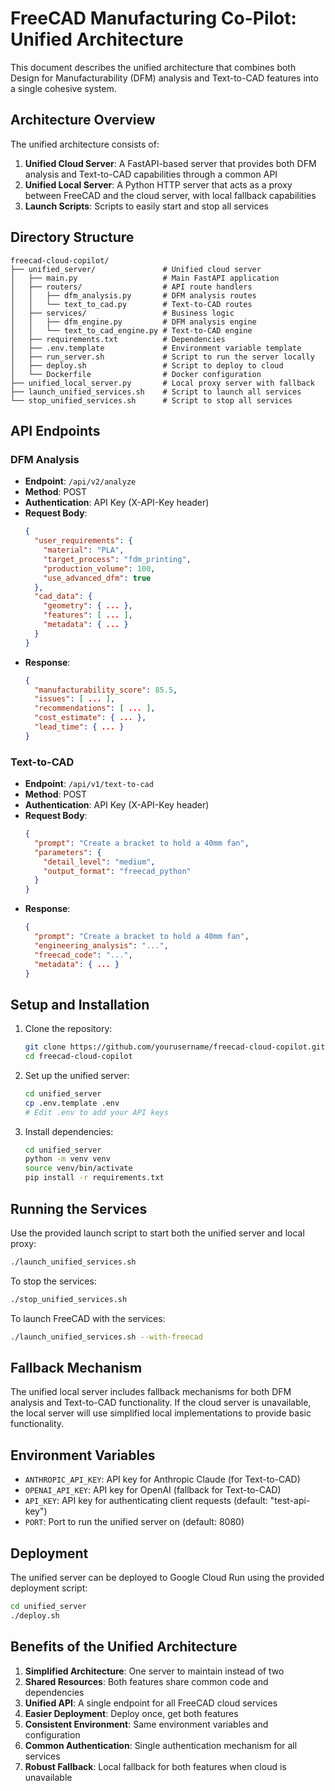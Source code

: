 # FreeCAD Manufacturing Co-Pilot: Unified Architecture

This document describes the unified architecture that combines both Design for Manufacturability (DFM) analysis and Text-to-CAD features into a single cohesive system.

## Architecture Overview

The unified architecture consists of:

1. **Unified Cloud Server**: A FastAPI-based server that provides both DFM analysis and Text-to-CAD capabilities through a common API
2. **Unified Local Server**: A Python HTTP server that acts as a proxy between FreeCAD and the cloud server, with local fallback capabilities
3. **Launch Scripts**: Scripts to easily start and stop all services

## Directory Structure

```
freecad-cloud-copilot/
├── unified_server/               # Unified cloud server
│   ├── main.py                   # Main FastAPI application
│   ├── routers/                  # API route handlers
│   │   ├── dfm_analysis.py       # DFM analysis routes
│   │   └── text_to_cad.py        # Text-to-CAD routes
│   ├── services/                 # Business logic
│   │   ├── dfm_engine.py         # DFM analysis engine
│   │   └── text_to_cad_engine.py # Text-to-CAD engine
│   ├── requirements.txt          # Dependencies
│   ├── .env.template             # Environment variable template
│   ├── run_server.sh             # Script to run the server locally
│   ├── deploy.sh                 # Script to deploy to cloud
│   └── Dockerfile                # Docker configuration
├── unified_local_server.py       # Local proxy server with fallback
├── launch_unified_services.sh    # Script to launch all services
└── stop_unified_services.sh      # Script to stop all services
```

## API Endpoints

### DFM Analysis

- **Endpoint**: `/api/v2/analyze`
- **Method**: POST
- **Authentication**: API Key (X-API-Key header)
- **Request Body**:
  ```json
  {
    "user_requirements": {
      "material": "PLA",
      "target_process": "fdm_printing",
      "production_volume": 100,
      "use_advanced_dfm": true
    },
    "cad_data": {
      "geometry": { ... },
      "features": [ ... ],
      "metadata": { ... }
    }
  }
  ```
- **Response**:
  ```json
  {
    "manufacturability_score": 85.5,
    "issues": [ ... ],
    "recommendations": [ ... ],
    "cost_estimate": { ... },
    "lead_time": { ... }
  }
  ```

### Text-to-CAD

- **Endpoint**: `/api/v1/text-to-cad`
- **Method**: POST
- **Authentication**: API Key (X-API-Key header)
- **Request Body**:
  ```json
  {
    "prompt": "Create a bracket to hold a 40mm fan",
    "parameters": {
      "detail_level": "medium",
      "output_format": "freecad_python"
    }
  }
  ```
- **Response**:
  ```json
  {
    "prompt": "Create a bracket to hold a 40mm fan",
    "engineering_analysis": "...",
    "freecad_code": "...",
    "metadata": { ... }
  }
  ```

## Setup and Installation

1. Clone the repository:
   ```bash
   git clone https://github.com/yourusername/freecad-cloud-copilot.git
   cd freecad-cloud-copilot
   ```

2. Set up the unified server:
   ```bash
   cd unified_server
   cp .env.template .env
   # Edit .env to add your API keys
   ```

3. Install dependencies:
   ```bash
   cd unified_server
   python -m venv venv
   source venv/bin/activate
   pip install -r requirements.txt
   ```

## Running the Services

Use the provided launch script to start both the unified server and local proxy:

```bash
./launch_unified_services.sh
```

To stop the services:

```bash
./stop_unified_services.sh
```

To launch FreeCAD with the services:

```bash
./launch_unified_services.sh --with-freecad
```

## Fallback Mechanism

The unified local server includes fallback mechanisms for both DFM analysis and Text-to-CAD functionality. If the cloud server is unavailable, the local server will use simplified local implementations to provide basic functionality.

## Environment Variables

- `ANTHROPIC_API_KEY`: API key for Anthropic Claude (for Text-to-CAD)
- `OPENAI_API_KEY`: API key for OpenAI (fallback for Text-to-CAD)
- `API_KEY`: API key for authenticating client requests (default: "test-api-key")
- `PORT`: Port to run the unified server on (default: 8080)

## Deployment

The unified server can be deployed to Google Cloud Run using the provided deployment script:

```bash
cd unified_server
./deploy.sh
```

## Benefits of the Unified Architecture

1. **Simplified Architecture**: One server to maintain instead of two
2. **Shared Resources**: Both features share common code and dependencies
3. **Unified API**: A single endpoint for all FreeCAD cloud services
4. **Easier Deployment**: Deploy once, get both features
5. **Consistent Environment**: Same environment variables and configuration
6. **Common Authentication**: Single authentication mechanism for all services
7. **Robust Fallback**: Local fallback for both features when cloud is unavailable
